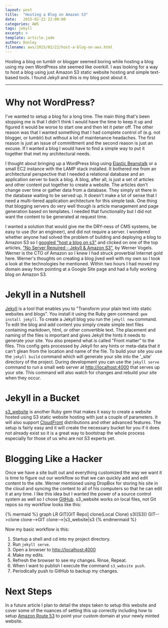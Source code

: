```yaml
---
layout: post
title:  "Hosting a Blog on Amazon S3"
date:   2015-02-22 22:00:00
categories: AWS
tags: jekyll
excerpt: >
template: article.jade
author: Donley
filename: aws/2015/02/22/host-a-blog-on-aws.html
---
```


Hosting a blog on tumblr or blogger seemed boring while hosting a blog using my own WordPress site seemed like overkill. I was looking for a way to host a blog using just Amazon S3 static website hosting and simple text-based tools. I found Jekyll and this is my blog post about it.

---
# Why not WordPress?

I've wanted to setup a blog for a long time. The main thing that's been stopping me is that I didn't think I would have the time to keep it up and figured it would be worse to start one and then let it peter off. The other reason was that I wanted something that I had complete control of (e.g. not blogger, or tumblr) but without a lot of maintenance headaches. The first reason is just an issue of committment and the second reason is just an excuse. If I wanted a blog I would have to find a simple way to put it together that met my architectural needs.

I thought about bringing up a WordPress blog using [Elastic Beanstalk](http://aws.amazon.com/elasticbeanstalk) or a small EC2 instance with the LAMP stack installed. It bothered me from an architectural perspective that I needed a relational database and an application server to back a blog. A blog, after all, is just a set of articles and other content put together to create a website. The articles don't change over time or gather data from a database. They simply sit there in the database waiting to be served up. It doesn't make a lot of sense that I need a multi-tiered application architecture for this simple task. One thing that blogging servers do very well though is article management and page generation based on templates. I needed that functionality but I did not want the content to be generated at request time.

I wanted a solution that would give me the DRY-ness of CMS systems, be easy to use (for an engineer), and did not require a server. I wondered whether anyone had solved the problem of building and deploying a blog to Amazon S3 so I [googled "host a blog on s3"][host-blog-on-s3] and clicked on one of the top articles, ["No Server Required - Jekyll & Amazon S3"][no-server-required], by Werner Vogels. Werner is the CTO of Amazon so I knew I had struck proverbial Internet gold here. Werner's thoughts on creating a blog jived well with my own so I took a look at the technologies he mentioned. Within two hours I had moved my domain away from pointing at a Google Site page and had a fully working blog on Amazon S3.

# Jekyll in a Nutshell

[Jekyll][jekyll] is a tool that enables you to "Transform your plain text into static websites and blogs". You install it using the Ruby gem command: `gem install jekyll`. To create a Jekyll blog you run the `jekyll new` command. To edit the blog and add content you simply create simple text files containing markdown, html, or other convertible text. The placement and naming of the files is important and gives Jekyll the hints it needs to generate your site. You also prepend what is called "Front matter" to the files. This config gets processed by Jekyll for any hints or meta-data that it can't glean from the location and name of the file. To build your site you use the `jekyll build` command which will generate your site into the '_site' directory of the project. During development you can use the `jekyll serve` command to run a small web server at <http://localhost:4000> that serves up your site. This command will also watch for changes and rebuild your site when they occur.

# Jekyll in a Bucket

[s3_website](https://github.com/laurilehmijoki/s3_website) is another Ruby gem that makes it easy to create a website hosted using S3 static website hosting with just a couple of parameters. It will also support [CloudFront](http://aws.amazon.com/cloudfront) distributions and other advanced features. The setup is fairly easy and it will create the necessary bucket for you if it does not already exist so it is a great way to bootstrap the whole process especially for those of us who are not S3 experts yet.

# Blogging Like a Hacker

Once we have a site built out and everything customized the way we want it is time to figure out our workflow so that we can quickly add and edit content to the site. Werner mentioned using DropBox for storing his site in the cloud and syncing the content to all of his computers so that he can edit it at any time. I like this idea but I wanted the power of a source control system as well so I chose [GitHub](http://github.com). s3_website works on local files, not Git repos so my workflow looks like this:

{% mermaid %}
graph LR
	GIT[GIT Repo]
	clone(Local Clone)
	s3((S3))
	GIT-->clone
	clone-->GIT
	clone-->|s3_website|s3
{% endmermaid %}

Now my basic workflow is this:

1. Startup a shell and cd into my project directory.
2. Run `jekyll serve`.
3. Open a browser to <http://localhost:4000>
4. Make my edits.
5. Refresh the browser to see my changes. Rinse, Repeat.
6. When I want to publish I execute the command `s3_website push`.
7. Periodically push to GitHub to backup my changes.

# Next Steps

In a future article I plan to detail the steps taken to setup this website and cover some of the nuances of setting this up correctly including how to setup [Amazon Route 53](http://aws.amazon.com/route53) to point your custom domain at your newly minted website.

[no-server-required]:http://www.allthingsdistributed.com/2011/08/Jekyll-amazon-s3.html
[host-blog-on-s3]:https://www.google.com/webhp?sourceid=chrome-instant&ion=1&espv=2&ie=UTF-8#q=hosting%20a%20blog%20on%20s3
[jekyll]:http://jekyllrb.com
